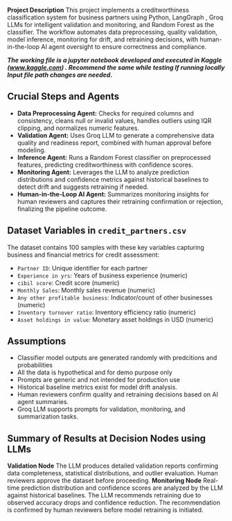 

**Project Description**
This project implements a creditworthiness classification system for business partners using Python, LangGraph , Groq LLMs for intelligent validation and monitoring, and Random Forest as the classifier. 
The workflow automates data preprocessing, quality validation, model inference, monitoring for drift, and retraining decisions, with human-in-the-loop AI agent oversight to ensure correctness and compliance.

***The working file is a jupyter notebook developed and executed in Kaggle (www.kaggle.com) . Recommend the same while testing 
If running locally Input file path changes are needed.***

## Crucial Steps and Agents
- **Data Preprocessing Agent:** Checks for required columns and consistency, cleans null or invalid values, handles outliers using IQR clipping, and normalizes numeric features.
- **Validation Agent:** Uses Groq LLM to generate a comprehensive data quality and readiness report, combined with human approval before modeling.
- **Inference Agent:** Runs a Random Forest classifier on preprocessed features, predicting creditworthiness with confidence scores.
- **Monitoring Agent:** Leverages the LLM to analyze prediction distributions and confidence metrics against historical baselines to detect drift and suggests retraining if needed.
- **Human-in-the-Loop AI Agent:** Summarizes monitoring insights for human reviewers and captures their retraining confirmation or rejection, finalizing the pipeline outcome.

## Dataset Variables in `credit_partners.csv`
The dataset contains 100 samples with these key variables capturing business and financial metrics for credit assessment:

- `Partner ID`: Unique identifier for each partner
- `Experience in yrs`: Years of business experience (numeric)
- `cibil score`: Credit score (numeric)
- `Monthly Sales`: Monthly sales revenue (numeric)
- `Any other profitable business`: Indicator/count of other businesses (numeric)
- `Inventory turnover ratio`: Inventory efficiency ratio (numeric)
- `Asset holdings in value`: Monetary asset holdings in USD (numeric)
## Assumptions
- Classifier model outputs are generated randomly with predcitions and probabilities
- All the data is hypothetical and for demo purpose only
- Prompts are generic and not intended for production use
- Historical baseline metrics exist for model drift analysis.
- Human reviewers confirm quality and retraining decisions based on AI agent summaries.
- Groq LLM supports prompts for validation, monitoring, and summarization tasks.

## Summary of Results at Decision Nodes using LLMs

**Validation Node**
The LLM produces detailed validation reports confirming data completeness, statistical distributions, and outlier evaluation. Human reviewers approve the dataset before proceeding.
**Monitoring Node**
Real-time prediction distribution and confidence scores are analyzed by the LLM against historical baselines. The LLM recommends retraining due to observed accuracy drops and confidence reduction. The recommendation is confirmed by human reviewers before model retraining is initiated.


